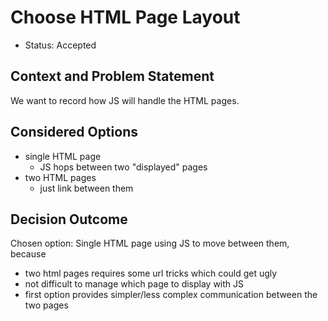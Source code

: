 # Choose HTML Page Layout

* Status: Accepted

## Context and Problem Statement

We want to record how JS will handle the HTML pages.

## Considered Options

* single HTML page
  * JS hops between two "displayed" pages
* two HTML pages
  * just link between them

## Decision Outcome

Chosen option: Single HTML page using JS to move between them, because

* two html pages requires some url tricks which could get ugly
* not difficult to manage which page to display with JS
* first option provides simpler/less complex communication between the two pages
